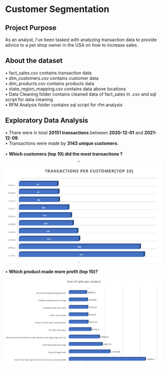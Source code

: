 <h1><strong>Customer Segmentation</strong></h1>

<h2><strong>Project Purpose</strong></h2>
As an analyst, I've been tasked with analyzing transaction data to provide advice to a pet shop owner in the USA on how to increase sales.

<h2><strong>About the dataset</strong></h2>
&#8226; fact_sales.csv contains transaction data <br>
&#8226; dim_customers.csv contains customer data <br>
&#8226; dim_products.csv contains products data <br>
&#8226; state_region_mapping.csv contains data above locations <br>
&#8226; Data Cleaning folder contains cleaned data of fact_sales in .csv and sql script for data cleaning <br>
&#8226; RFM Analysis folder contains sql script for rfm analysis

<h2>Exploratory Data Analysis</h2>
&#8226; There were in total <strong>20151 transactions</strong> between <strong>2020-12-01</strong> and <strong>2021-12-09</strong>.<br>
&#8226; Transactions were made by <strong>3143 unique customers</strong>. <br>
<br>
&#8226; <strong>Which customers (top 10) did the most transactions ?</strong> <br>

![alt text](trans_per_cust.PNG) <br>
<br>
&#8226; <strong>Which product made more profit (top 10)? </strong> <br>

![alt text](sales_per_prod.PNG)






